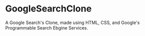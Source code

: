 # GoogleSearchClone

A Google Search's Clone, made using HTML, CSS, and Google's Programmable Search Ebgine Services.
